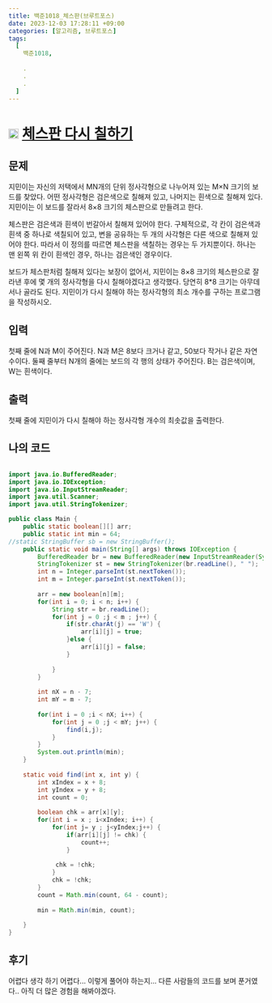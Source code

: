 ```yaml
---
title: 백준1018_체스판(브루트포스)
date: 2023-12-03 17:28:11 +09:00
categories: [알고리즘, 브루트포스]
tags:
  [
    백준1018,
    
    .
    .
    .
  ]
---
```


# <img width="20px"  src="https://d2gd6pc034wcta.cloudfront.net/tier/7.svg" class="solvedac-tier"> [체스판 다시 칠하기](https://www.acmicpc.net/problem/1018) 


## 문제
<p>지민이는 자신의 저택에서 MN개의 단위 정사각형으로 나누어져 있는 M×N 크기의 보드를 찾았다. 어떤 정사각형은 검은색으로 칠해져 있고, 나머지는 흰색으로 칠해져 있다. 지민이는 이 보드를 잘라서 8×8 크기의 체스판으로 만들려고 한다.</p>

<p>체스판은 검은색과 흰색이 번갈아서 칠해져 있어야 한다. 구체적으로, 각 칸이 검은색과 흰색 중 하나로 색칠되어 있고, 변을 공유하는 두 개의 사각형은 다른 색으로 칠해져 있어야 한다. 따라서 이 정의를 따르면 체스판을 색칠하는 경우는 두 가지뿐이다. 하나는 맨 왼쪽 위 칸이 흰색인 경우, 하나는 검은색인 경우이다.</p>

<p>보드가 체스판처럼 칠해져 있다는 보장이 없어서, 지민이는 8×8 크기의 체스판으로 잘라낸 후에 몇 개의 정사각형을 다시 칠해야겠다고 생각했다. 당연히 8*8 크기는 아무데서나 골라도 된다. 지민이가 다시 칠해야 하는 정사각형의 최소 개수를 구하는 프로그램을 작성하시오.</p>

## 입력
<p>첫째 줄에 N과 M이 주어진다. N과 M은 8보다 크거나 같고, 50보다 작거나 같은 자연수이다. 둘째 줄부터 N개의 줄에는 보드의 각 행의 상태가 주어진다. B는 검은색이며, W는 흰색이다.</p>

## 출력
<p>첫째 줄에 지민이가 다시 칠해야 하는 정사각형 개수의 최솟값을 출력한다.</p>

## 나의 코드

```java

import java.io.BufferedReader;
import java.io.IOException;
import java.io.InputStreamReader;
import java.util.Scanner;
import java.util.StringTokenizer;

public class Main {
	public static boolean[][] arr;
	public static int min = 64;
//static StringBuffer sb = new StringBuffer();
	public static void main(String[] args) throws IOException {
		BufferedReader br = new BufferedReader(new InputStreamReader(System.in));
		StringTokenizer st = new StringTokenizer(br.readLine(), " ");
		int n = Integer.parseInt(st.nextToken());
		int m = Integer.parseInt(st.nextToken());
		
		arr = new boolean[n][m];
		for(int i = 0; i < n; i++) {
			String str = br.readLine();
			for(int j = 0 ;j < m ; j++) {
				if(str.charAt(j) == 'W') {
					arr[i][j] = true;
				}else {
					arr[i][j] = false;
				}
				
			}
		}
		
		int nX = n - 7;
		int mY = m - 7;
		
		for(int i = 0 ;i < nX; i++) {
			for(int j = 0 ;j < mY; j++) {
				find(i,j);
			}
		}
		System.out.println(min);
	}
	
	static void find(int x, int y) {
		int xIndex = x + 8;
		int yIndex = y + 8;
		int count = 0;
		
		boolean chk = arr[x][y];
		for(int i = x ; i<xIndex; i++) {
			for(int j= y ; j<yIndex;j++) {
				if(arr[i][j] != chk) {
					count++;
				}
				 
			 chk = !chk;
			}
			chk = !chk;
		}
		count = Math.min(count, 64 - count);
		
		min = Math.min(min, count);
		
	}
}
```

## 후기
<p>어렵다 생각 하기 어렵다... 이렇게 풀어야 하는지... 다른 사람들의 코드를 보며 푼거였다.. 아직 더 많은 경험을 해봐야겠다. </p>